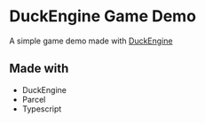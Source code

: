 # DuckEngine Game Demo

A simple game demo made with [DuckEngine](https://github.com/ksplatdev/DuckEngine)

## Made with

- DuckEngine
- Parcel
- Typescript
